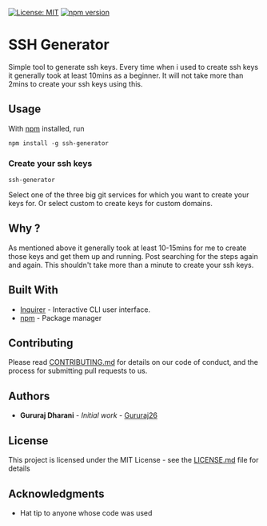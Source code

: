 [![License: MIT](https://img.shields.io/badge/License-MIT-green.svg)](https://opensource.org/licenses/MIT)
[![npm version](https://badge.fury.io/js/ssh-generator.svg)](https://badge.fury.io/js/ssh-generator)

# SSH Generator

Simple tool to generate ssh keys. Every time when i used to create ssh keys it generally took at least 10mins as a beginner. It will not take more than 2mins to create your ssh keys using this.

## Usage

With [npm](https://npmjs.org/) installed, run

```
npm install -g ssh-generator
```

### Create your ssh keys

```
ssh-generator
```

Select one of the three big git services for which you want to create your keys for. Or select custom to create keys for custom domains.


## Why ?

As mentioned above it generally took at least 10-15mins for me to create those keys and get them up and running. Post searching for the steps again and again. This shouldn't take more than a minute to create your ssh keys.

## Built With

* [Inquirer](https://github.com/SBoudrias/Inquirer.js) - Interactive CLI user interface.
* [npm](https://www.npmjs.com/) - Package manager

## Contributing

Please read [CONTRIBUTING.md](CONTRIBUTING.md) for details on our code of conduct, and the process for submitting pull requests to us.

## Authors

* **Gururaj Dharani** - *Initial work* - [Gururaj26](https://github.com/Gururaj26)

## License

This project is licensed under the MIT License - see the [LICENSE.md](LICENSE) file for details

## Acknowledgments

* Hat tip to anyone whose code was used
